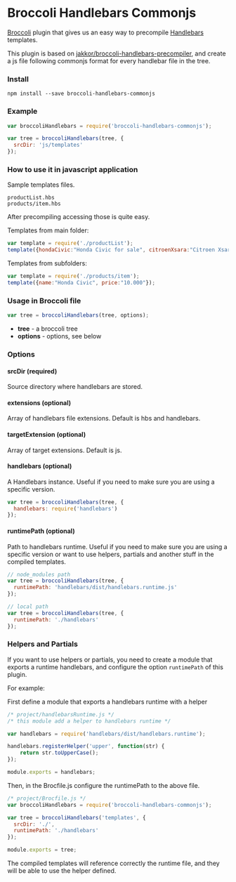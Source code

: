 # Broccoli Handlebars Commonjs

[Broccoli](https://github.com/broccolijs/broccoli) plugin that gives us an easy way to precompile [Handlebars](http://handlebarsjs.com/) templates.

This plugin is based on [jakkor/broccoli-handlebars-precompiler](https://github.com/jakkor/broccoli-handlebars-precompiler), and create a js file following commonjs format for every handlebar file in the tree.


### Install
```
npm install --save broccoli-handlebars-commonjs
```

### Example
```js
var broccoliHandlebars = require('broccoli-handlebars-commonjs');

var tree = broccoliHandlebars(tree, {
  srcDir: 'js/templates'
});

```

### How to use it in javascript application

Sample templates files.

```
productList.hbs
products/item.hbs

```

After precompiling accessing those is quite easy.

Templates from main folder:
```javascript
var template = require('./productList');
template({hondaCivic:"Honda Civic for sale", citroenXsara:"Citroen Xsara for sale"});
```

Templates from subfolders:
```javascript
var template = require('./products/item');
template({name:"Honda Civic", price:"10.000"});
```

### Usage in Broccoli file

```js
var tree = broccoliHandlebars(tree, options);
```
- **tree** - a broccoli tree
- **options** - options, see below

### Options

#### srcDir (required)

Source directory where handlebars are stored.

#### extensions (optional)

Array of handlebars file extensions. Default is hbs and handlebars.

#### targetExtension (optional)

Array of target extensions. Default is js.

#### handlebars (optional)
A Handlebars instance. Useful if you need to make sure you are using a specific version.
```js
var tree = broccoliHandlebars(tree, {
  handlebars: require('handlebars')
});
```

#### runtimePath (optional)
Path to handlebars runtime. Useful if you need to make sure you are using a specific version or want to use helpers, partials and another stuff in the compiled templates.

```js
// node_modules path
var tree = broccoliHandlebars(tree, {
  runtimePath: 'handlebars/dist/handlebars.runtime.js'
});

// local path
var tree = broccoliHandlebars(tree, {
  runtimePath: './handlebars'
});
```

### Helpers and Partials
If you want to use helpers or partials, you need to create a module that exports a runtime handlebars, and configure the option `runtimePath` of this plugin.

For example:

First define a module that exports a handlebars runtime with a helper
```js
/* project/handlebarsRuntime.js */
/* this module add a helper to handlebars runtime */

var handlebars = require('handlebars/dist/handlebars.runtime');

handlebars.registerHelper('upper', function(str) {
	return str.toUpperCase();
});

module.exports = handlebars;
```
Then, in the Brocfile.js configure the runtimePath to the above file.
```js
/* project/Brocfile.js */
var broccoliHandlebars = require('broccoli-handlebars-commonjs');

var tree = broccoliHandlebars('templates', {
  srcDir: './',
  runtimePath: './handlebars'
});

module.exports = tree;
```
The compiled templates will reference correctly the runtime file, and they will be able to use the helper defined.
